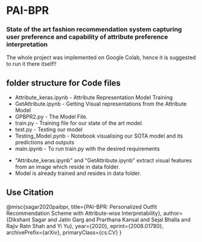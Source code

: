 # PAI-BPR
### State of the art fashion recommendation system capturing user preference and capability of attribute preference interpretation

The whole project was implemented on Google Colab, hence it is suggested to run it there itself!!

## folder structure for Code files

- Attribute_keras.ipynb - Attribute Representation Model Training 
- GetAttribute.ipynb - Getting Visual representations from the Attribute Model
- GPBPR2.py - The Model File.
- train.py - Training file for our state of the art model.
- test.py - Testing our model
- Testing_Model.pynb - Notebook visualising our SOTA model and its predictions and outputs
- main.ipynb - To run train.py with the desired requirements

* "Attribute_keras.ipynb" and "GetAttribute.ipynb" extract visual features from an image which reside in data folder.
* Model is already trained and resides in data folder.



## Use Citation

@misc{sagar2020paibpr,
      title={PAI-BPR: Personalized Outfit Recommendation Scheme with Attribute-wise Interpretability}, 
      author={Dikshant Sagar and Jatin Garg and Prarthana Kansal and Sejal Bhalla and Rajiv Ratn Shah and Yi Yu},
      year={2020},
      eprint={2008.01780},
      archivePrefix={arXiv},
      primaryClass={cs.CV}
}
